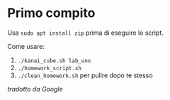 # Primo compito

Usa `sudo apt install zip` prima di eseguire lo script.

Come usare:
1. `./kanai_cube.sh lab_uno`
2. `./homework_script.sh`
3. `./clean_homework.sh` per pulire dopo te stesso

*tradotto da Google*
